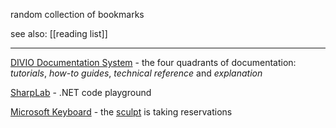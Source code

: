 random collection of bookmarks

see also: [[reading list]]

---

[DIVIO Documentation System](https://documentation.divio.com/) - the four quadrants of documentation: _tutorials_, _how-to guides_, _technical reference_ and _explanation_

[SharpLab](https://sharplab.io/) - .NET code playground

[Microsoft Keyboard](https://www.incase.com/pages/incase-designed-by-microsoft) - the [sculpt](https://www.incase.com/collections/sculpt-ergonomic-keyboard) is taking reservations
